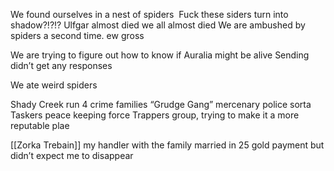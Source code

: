 We found ourselves in a nest of spiders 
Fuck these siders turn into shadow?!?!?
Ulfgar almost died
we all almost died
We are ambushed by spiders a second time.
ew gross

We are trying to figure out how to know if Auralia might be alive
Sending didn’t get any responses

We ate weird spiders

Shady Creek run
	4 crime families
	“Grudge Gang” mercenary police sorta
	Taskers peace keeping force
	Trappers group, trying to make it a more reputable plae

[[Zorka Trebain]]
	my handler with the family
	married in
	25 gold payment but didn’t expect me to disappear